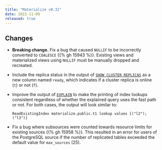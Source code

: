 ```yaml
---
title: "Materialize v0.31"
date: 2022-11-09
released: true
---
```


## Changes

* **Breaking change.** Fix a bug that caused `NULLIF` to be incorrectly
    converted to `COALESCE` {{% gh 15943 %}}. Existing views and materialized
    views using `NULLIF` must be manually dropped and recreated.

* Include the replica status in the output of [`SHOW CLUSTER REPLICAS`](/sql/show-cluster-replicas/)
  as a new column named `ready`, which indicates if a cluster replica is
  online (`t`) or not (`f`).

* Improve the output of [`EXPLAIN`](/sql/explain/) to make the printing of index
  lookups consistent regardless of whether the explained query uses the fast
  path or not. For both cases, the output will look similar to:

  ```nofmt
  ReadExistingIndex materialize.public.t1 lookup values [("l2"); ("l3")]
  ```

* Fix a bug where subsources were counted towards resource limits for existing
  sources {{% gh 15958 %}}. This resulted in an error for users of the PostgreSQL
  source if the number of replicated tables exceeded the default value for
  `max_sources` (25).
